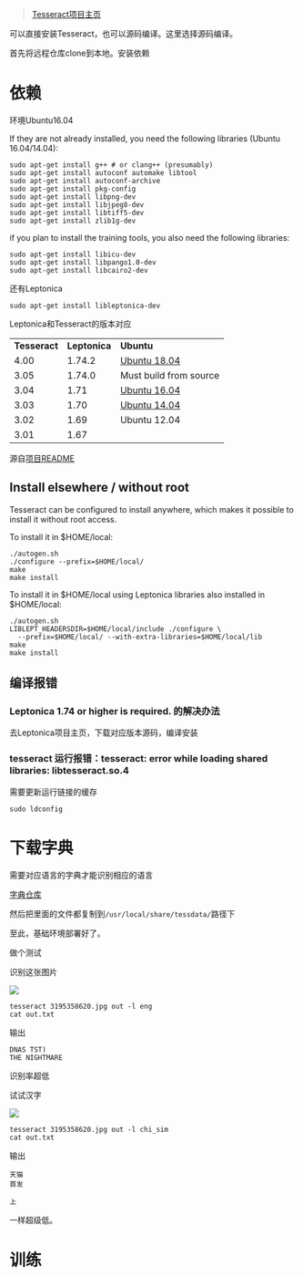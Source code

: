 > [Tesseract项目主页](https://github.com/tesseract-ocr/tesseract)

可以直接安装Tesseract，也可以源码编译。这里选择源码编译。

首先将远程仓库clone到本地。安装依赖

# 依赖

环境Ubuntu16.04

If they are not already installed, you need the following libraries (Ubuntu 16.04/14.04):

```
sudo apt-get install g++ # or clang++ (presumably)
sudo apt-get install autoconf automake libtool
sudo apt-get install autoconf-archive
sudo apt-get install pkg-config
sudo apt-get install libpng-dev
sudo apt-get install libjpeg8-dev
sudo apt-get install libtiff5-dev
sudo apt-get install zlib1g-dev
```

if you plan to install the training tools, you also need the following libraries:

```
sudo apt-get install libicu-dev
sudo apt-get install libpango1.0-dev
sudo apt-get install libcairo2-dev
```

还有Leptonica

```
sudo apt-get install libleptonica-dev
```

Leptonica和Tesseract的版本对应

|               |               |                                                              |
| ------------- | ------------- | ------------------------------------------------------------ |
| **Tesseract** | **Leptonica** | **Ubuntu**                                                   |
| 4.00          | 1.74.2        | [Ubuntu 18.04](https://packages.ubuntu.com/bionic/tesseract-ocr) |
| 3.05          | 1.74.0        | Must build from source                                       |
| 3.04          | 1.71          | [Ubuntu 16.04](http://packages.ubuntu.com/xenial/tesseract-ocr) |
| 3.03          | 1.70          | [Ubuntu 14.04](http://packages.ubuntu.com/trusty/tesseract-ocr) |
| 3.02          | 1.69          | Ubuntu 12.04                                                 |
| 3.01          | 1.67          |                                                              |

源自[项目README](https://github.com/tesseract-ocr/tesseract/wiki/Compiling#linux)

## Install elsewhere / without root

Tesseract can be configured to install anywhere, which makes it possible to install it without root access.

To install it in $HOME/local:

```
./autogen.sh
./configure --prefix=$HOME/local/
make
make install
```

To install it in \$HOME/local using Leptonica libraries also installed in $HOME/local:

```
./autogen.sh
LIBLEPT_HEADERSDIR=$HOME/local/include ./configure \
  --prefix=$HOME/local/ --with-extra-libraries=$HOME/local/lib
make
make install
```

## 编译报错

### Leptonica 1.74 or higher is required. 的解决办法

去Leptonica项目主页，下载对应版本源码，编译安装

### tesseract 运行报错：tesseract: error while loading shared libraries: libtesseract.so.4

需要更新运行链接的缓存

```
sudo ldconfig
```

# 下载字典

需要对应语言的字典才能识别相应的语言

[字典仓库](https://github.com/tesseract-ocr/tessdata_fast)

然后把里面的文件都复制到`/usr/local/share/tessdata/`路径下

至此，基础环境部署好了。

做个测试

识别这张图片

![](https://compass-ssl.xbox.com/assets/1d/8e/1d8e2937-bbfa-4de0-8d8c-3d11fe05179e.png?n=Halo-Wars-2_Page-Hero-Logo-768_370x210.png)

```
tesseract 3195358620.jpg out -l eng
cat out.txt
```
输出
```
DNAS TST)
THE NIGHTMARE
```
识别率超低

试试汉字

![](https://spaces.ac.cn/usr/uploads/2016/06/3195358620.jpg)

```
tesseract 3195358620.jpg out -l chi_sim
cat out.txt
```

输出

```
天猫
首发

上
```

一样超级低。

# 训练

